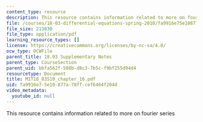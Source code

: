 ```yaml
---
content_type: resource
description: This resource contains information related to more on fourier series
file: /courses/18-03-differential-equations-spring-2010/fa9916e75e10877a78ffcef6464f204d_MIT18_03S10_chapter_16.pdf
file_size: 213830
file_type: application/pdf
learning_resource_types: []
license: https://creativecommons.org/licenses/by-nc-sa/4.0/
ocw_type: OCWFile
parent_title: 18.03 Supplementary Notes
parent_type: CourseSection
parent_uid: bbfa562f-508b-d8c3-7b5c-f9bf255d94d4
resourcetype: Document
title: MIT18_03S10_chapter_16.pdf
uid: fa9916e7-5e10-877a-78ff-cef6464f204d
video_metadata:
  youtube_id: null
---
```

This resource contains information related to more on fourier series